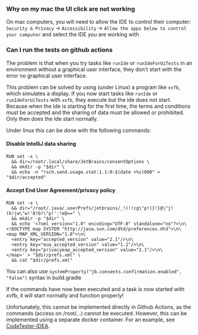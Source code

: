 ### Why on my mac the UI click are not working

On mac computers, you will need to allow the IDE to control their computer:
```Security & Privacy``` -> ```Accessibility``` -> ```Allow the apps below to control your computer``` and select the
IDE you are working with

### Can I run the tests on github actions
The problem is that when you try tasks like `runIde` or `runIdeForUiTests` in an environment without a graphical user interface, they don't start with the error no graphical user interface.

This problem can be solved by using (under Linux) a program like `xvfb`, which simulates a display. If you now start tasks like `runIde` or `runIdeForUiTests` with `xvfb`, they execute but the ide does not start.
Because when the Ide is starting for the first time, the terms and conditions must be accepted and the sharing of data must be allowed or prohibited. Only then does the Ide start normally.

Under linux this can be done with the following commands:
#### Disable IntelliJ data sharing
```
RUN set -x \
  && dir=/root/.local/share/JetBrains/consentOptions \
  && mkdir -p "$dir" \
  && echo -n "rsch.send.usage.stat:1.1:0:$(date +%s)000" > "$dir/accepted"
```

#### Accept End User Agreement/privacy policy
```
RUN set -x \
  && dir="/root/.java/.userPrefs/jetbrains/_!(!!cg\"p!(}!}@\"j!(k!|w\"w!'8!b!\"p!':!e@==" \
  && mkdir -p "$dir" \
  && echo '<?xml version="1.0" encoding="UTF-8" standalone="no"?>\n\
<!DOCTYPE map SYSTEM "http://java.sun.com/dtd/preferences.dtd">\n\
<map MAP_XML_VERSION="1.0">\n\
  <entry key="accepted_version" value="2.1"/>\n\
  <entry key="eua_accepted_version" value="1.1"/>\n\
  <entry key="privacyeap_accepted_version" value="2.1"/>\n\
</map>' > "$dir/prefs.xml" \
  && cat "$dir/prefs.xml"
```
You can also use 
```systemProperty("jb.consents.confirmation.enabled", "false")```
syntax in build.gradle

If the commands have now been executed and a task is now started with xvfb, it will start normally and function properly!

Unfortunately, this cannot be implemented directly in Github Actions, as the commands (access on /root/...) cannot be executed.
However, this can be implemented using a separate docker container.
For an example, see [CodeTester-IDEA](https://github.com/fxnm/CodeTester-IDEA/pull/19).

